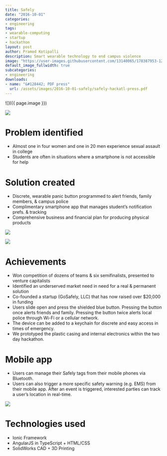 ```yaml
---
title: Safely
date: "2016-10-01"
categories:
- engineering
tags:
- wearable-computing
- startup
- hackathon
layout: post
author: Pramod Kotipalli
description: Smart wearable technology to end campus violence
image: "https://user-images.githubusercontent.com/13140065/178387953-1276f874-de4a-4aeb-8887-fec4da7c3a43.png"
default_image_fullwidth: true
subcategories:
- engineering
downloads:
- name: "&#128442; PDF press"
  url: /assets/images/2016-10-01-safely/safely-hackatl-press.pdf
---
```


![]({{ page.image }})

![](https://user-images.githubusercontent.com/13140065/178388039-f1097256-8f42-430d-9a5f-8db195a0fb80.png)

# Problem identified

- Almost one in four women and one in 20 men experience
  sexual assault in college
- Students are often in situations where a smartphone is not
  accessible for help

# Solution created

- Discrete, wearable panic button programmed to alert
  friends, family members, & campus police
- Complimentary smartphone app that manages student’s
  notification prefs. & tracking
- Comprehensive business and financial plan for producing
  physical products

![](https://user-images.githubusercontent.com/13140065/178388088-32ea8e9f-f095-4059-99de-2dec9698cd16.png)

![](https://user-images.githubusercontent.com/13140065/178388111-3a87779b-d784-455e-b833-79c934ec4314.png)

# Achievements

- Won competition of dozens of teams & six semifinalists,
  presented to venture capitalists
- Identified an underserved market need in need for a real &
  permanent solution
- Co-founded a startup (GoSafely, LLC) that has now raised
  over $20,000 in funding
- Users slide open and press the shielded blue button.
  Pressing the button once alerts friends and family.
  Pressing the button twice alerts local police through
  Wi-Fi or a cellular network.
- The device can be added to a keychain for discrete and
  easy access in times of emergency.
- We prototyped the plastic casing and internal electronics
  within the two day hackathon.

# Mobile app

- Users can manage their Safely tags from their mobile
  phones via Bluetooth.
- Users can also trigger a more specific safety warning
  (e.g. EMS) from their mobile app. After an event is
  triggered, interested parties can track a user’s location
  in real-time.

![](https://user-images.githubusercontent.com/13140065/178388141-24b09e33-82eb-4b7f-8a55-ece4aa96e02f.png)

# Technologies used

- Ionic Framework
- AngularJS in TypeScript + HTML/CSS
- SolidWorks CAD + 3D Printing
